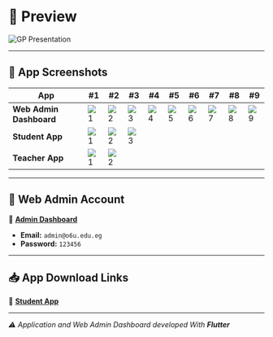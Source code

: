 # 📌 Preview

![GP Presentation](https://github.com/user-attachments/assets/cce27fe6-72c9-40f4-90a9-691867b1bd8b)

---

## 📱 App Screenshots

| App                 | #1  | #2  | #3  | #4  | #5  | #6  | #7  | #8  | #9  |
|---------------------|-----|-----|-----|-----|-----|-----|-----|-----|-----|
| **Web Admin Dashboard** | ![1](https://github.com/user-attachments/assets/733628f1-106f-4aed-a22c-3371d085361c) | ![2](https://github.com/user-attachments/assets/09f51230-8e4d-4f15-887a-c4d481a3a46d) | ![3](https://github.com/user-attachments/assets/756d9ccb-022e-48e8-8346-eb0124f26de2) | ![4](https://github.com/user-attachments/assets/fac8319b-bf3a-41b3-bc40-9cb241383ebc) | ![5](https://github.com/user-attachments/assets/6f68248f-829d-403f-ac6e-2d1c09ace2a3) | ![6](https://github.com/user-attachments/assets/f5558720-1369-4342-9507-11e84f4eeafd) | ![7](https://github.com/user-attachments/assets/783ae66c-3dea-4ee8-bdbd-3d0e5faf8eae) | ![8](https://github.com/user-attachments/assets/7f64fd73-a8f9-4d28-9c9d-d7ad66208476) | ![9](https://github.com/user-attachments/assets/2a3bde06-48c5-429a-a6d5-39c54d2d1978) |
| **Student App** | ![1](https://github.com/user-attachments/assets/f8a60b82-dd78-4f03-8afb-18af03675ba6) | ![2](https://github.com/user-attachments/assets/0e6522bf-0755-473a-bfe7-5f79e920ed41) | ![3](https://github.com/user-attachments/assets/164bcb9f-52ec-4d36-b845-b2edb17d096e) | | | | | | |
| **Teacher App** | ![1](https://github.com/user-attachments/assets/71db7660-4e66-4711-a8a4-53e635cb696e) | ![2](https://github.com/user-attachments/assets/f0638738-9db9-4401-829e-f2419345a52a) | | | | | | | |

---

## 🔑 Web Admin Account

🔗 **[Admin Dashboard](https://admin-beta-three.vercel.app/#/)**

- **Email:** `admin@o6u.edu.eg`
- **Password:** `123456`

---

## 📥 App Download Links

📌 **[Student App](https://drive.google.com/file/d/1m0DMd5CgFStJLBBeLIsLauRhkfFk9SUU/view?usp=sharing)**


---

_⚠ Application and Web Admin Dashboard developed With **Flutter**_
